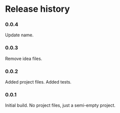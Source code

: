 # Release history

### 0.0.4
Update name.

### 0.0.3
Remove idea files.

### 0.0.2
Added project files. Added tests.

### 0.0.1
Initial build. No project files, just a semi-empty project.